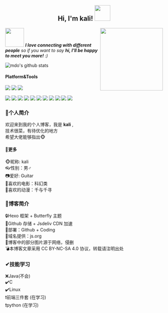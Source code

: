 <center><h2> Hi, I'm kali! <img src="https://media.giphy.com/media/mGcNjsfWAjY5AEZNw6/giphy.gif" width="50"></h2></center>

<img align='right' src='https://7bu.top/2020/08/15/053d4efbd4e7b.png' width='200"'>

<img src="https://media.giphy.com/media/LnQjpWaON8nhr21vNW/giphy.gif" width="60"> <em><b>I love connecting with different people</b> so if you want to say <b>hi, I'll be happy to meet you more!</b> :)</em>


![mdo's github stats](https://github-readme-stats.vercel.app/api?username=kali65536&hide=[%22issues%22]&show_icons=true)

#### Platform&Tools

[![](https://img.shields.io/badge/OS-Arch%20Linux-33aadd?style=flat-square&logo=arch-linux&logoColor=ffffff)](https://www.archlinux.org/)
[![](https://img.shields.io/badge/Windows-10-2376bc?style=flat-square&logo=windows&logoColor=ffffff)](https://www.microsoft.com/windows/get-windows-10)
[![](https://img.shields.io/badge/IDE-Visual%20Studio%20Code-blue?style=flat-square&logo=visual-studio-code&logoColor=ffffff)](https://code.visualstudio.com/)

[![](https://img.shields.io/badge/-TypeScript-007acc?style=flat-square&logo=typescript&logoColor=white)](https://www.typescriptlang.org/)
[![](https://img.shields.io/badge/-CSS3-1572B6?style=flat-square&logo=css3&logoColor=white)](https://www.w3.org/Style/CSS/)
[![](https://img.shields.io/badge/-Sass-cc6699?style=flat-square&logo=sass&logoColor=white)](https://sass-lang.com/)
[![](https://img.shields.io/badge/-NPM-cb3837?style=flat-square&logo=npm&logoColor=white)](https://npmjs.com/)
[![](https://img.shields.io/badge/-PostCSS-dd3a0a?style=flat-square&logo=postcss&logoColor=white)](https://postcss.org/)
[![](https://img.shields.io/badge/-HTML5-E34F26?style=flat-square&logo=html5&logoColor=white)](https://html.spec.whatwg.org/)
[![](https://img.shields.io/badge/-Git-f05032?style=flat-square&logo=git&logoColor=white)](https://git-scm.com/)
[![](https://img.shields.io/badge/-Linux-fcc624?style=flat-square&logo=linux&logoColor=white)](https://www.linuxfoundation.org/)
[![](https://img.shields.io/badge/-JavaScript-f7e018?style=flat-square&logo=javascript&logoColor=white)](https://www.ecma-international.org/)
[![](https://img.shields.io/badge/-Vue.js-4fc08d?style=flat-square&logo=vue.js&logoColor=ffffff)](https://vuejs.org/)
[![](https://img.shields.io/badge/-Node.js-43853d?style=flat-square&logo=node.js&logoColor=ffffff)](https://nodejs.org/)



<h3 id="🎯个人简介"><a href="#🎯个人简介" class="headerlink one-pan-link-mark" title="🎯个人简介"></a>🎯个人简介</h3><p>欢迎来到我的个人博客，我是 <strong>kali</a></strong> ,<br>技术很菜，有待优化的地方<br>希望大佬能够指出🐵</p> <h4 id="🎉更多"><a href="#🎉更多" class="headerlink one-pan-link-mark" title="🎉更多"></a>🎉更多</h4><p>🐵昵称: kali<br>👓性别：男♂<br>📷爱好: Guitar<br>🎥喜欢的电影：科幻类<br>🔮喜欢的动漫：千与千寻</p> <h3 id="📑博客简介"><a href="#📑博客简介" class="headerlink one-pan-link-mark" title="📑博客简介"></a>📑博客简介</h3><p>🔒Hexo 框架 + Butterfly 主题<br>🔨Github 存储 + Jsdeliv CDN 加速<br>🔧部署：Github + Coding<br>🔑域名提供：js.org <br>💊博客中的部分图片源于网络，侵删<br>💣本博客文章采用 CC BY-NC-SA 4.0 协议，转载请注明出处</p> <h3 id="✔技能学习"><a href="#✔技能学习" class="headerlink one-pan-link-mark" title="✔技能学习"></a>✔技能学习</h3><p>❌Java(不会)<br>✔️C<br>✔️Linux<br>❗️前端三件套 (在学习)<br>❗️python (在学习)</p>